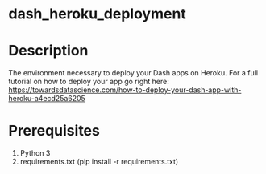 # dash_heroku_deployment

# Description
The environment necessary to deploy your Dash apps on Heroku.
For a full tutorial on how to deploy your app go right here: https://towardsdatascience.com/how-to-deploy-your-dash-app-with-heroku-a4ecd25a6205

# Prerequisites

1. Python 3
2. requirements.txt (pip install -r requirements.txt)
